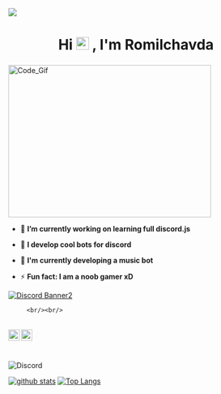 ![](https://komarev.com/ghpvc/?username=Romilchavda&style=flat-square)

<h1 align="center">Hi <img src="https://media.giphy.com/media/hvRJCLFzcasrR4ia7z/giphy.gif" width="25px"> , I'm Romilchavda</h1>

<h3 align="center"> </h3>

<img align="center" alt="Code_Gif" src="https://media.discordapp.net/attachments/606390451896975362/883310504901218314/code.gif?raw=true" width="400" height="300" />

- 🔭 **I’m currently working on learning full discord.js**

- 🌱 **I develop cool bots for discord**

- 👯 **I'm currently developing a music bot**

- ⚡ **Fun fact: I am a noob gamer xD**

 <a href="https://discord.gg/gcafe"><img align="center" src="https://discordapp.com/api/guilds/770993454703575060/widget.png?style=banner2" alt="Discord Banner2"/></a>

         <br/><br/>

<br/>

<a href="https://discord.com/users/541846473579560980">

 <img align="left" alt="''                    SIMBAᴿᴮᵒᶠᶠᶦᶜᶦᵃˡ#0642  Discord" width="22px" src="https://cdn.jsdelivr.net/npm/simple-icons@v3/icons/discord.svg" />

</a>

<a href="https://github.com/Romilchavda/">

<img align ="left" alt="Romilchavda Github" width="22px" src ="https://cdn.jsdelivr.net/npm/simple-icons@v3/icons/github.svg" />

</a>

<br/> <br/> 

![Discord](https://discord.c99.nl/widget/theme-2/541846473579560980.png)

[![github stats](https://github-readme-stats.vercel.app/api?username=Romilchavda)](https://github.com/Romilchavda) [![Top Langs](https://github-readme-stats.vercel.app/api/top-langs/?username=Romilchavda&langs_count=8)](https://github.com/Romilchavda/github-readme-stats)






            
         



































